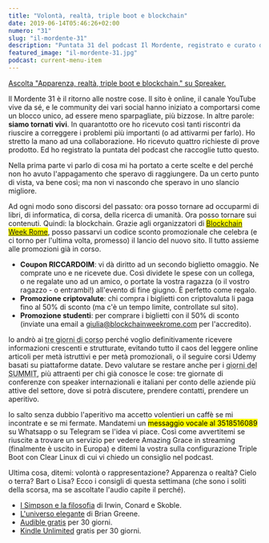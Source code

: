 ```yaml
---
title: "Volontà, realtà, triple boot e blockchain"
date: 2019-06-14T05:46:26+02:00
numero: "31"
slug: "il-mordente-31"
description: "Puntata 31 del podcast Il Mordente, registrato e curato da Riccardo Palombo."
featured_image: "il-mordente-31.jpg"
podcast: current-menu-item
---
```


<a class="spreaker-player" href="https://www.spreaker.com/episode/18261556" data-resource="episode_id=18261556" data-width="100%" data-height="200px" data-theme="light" data-playlist="false" data-playlist-continuous="false" data-autoplay="false" data-live-autoplay="false" data-chapters-image="true" data-episode-image-position="right" data-hide-logo="false" data-hide-likes="false" data-hide-comments="false" data-hide-sharing="false" data-hide-download="true" >Ascolta "Apparenza, realtà, triple boot e blockchain." su Spreaker.</a>

Il Mordente 31 è il ritorno alle nostre cose. Il sito è online, il canale YouTube vive da sé, e le community dei vari social hanno iniziato a comportarsi come un blocco unico, ad essere meno sparpagliate, più bizzose. In altre parole: **siamo tornati vivi**. In quarantotto ore ho ricevuto così tanti riscontri da riuscire a correggere i problemi più importanti (o ad attivarmi per farlo). Ho stretto la mano ad una collaborazione. Ho ricevuto quattro richieste di prove prodotto. Ed ho registrato la puntata del podcast che raccoglie tutto questo. 

Nella prima parte vi parlo di cosa mi ha portato a certe scelte e del perché non ho avuto l'appagamento che speravo di raggiungere. Da un certo punto di vista, va bene così; ma non vi nascondo che speravo in uno slancio migliore.

Ad ogni modo sono discorsi del passato: ora posso tornare ad occuparmi di libri, di informatica, di corsa, della ricerca di umanità. Ora posso tornare sui contenuti. Quindi: la blockchain. Grazie agli organizzatori di <mark><a href="https://www.blockchainweekrome.com" title="Blockchain Week Rome 2019" rel="nofollow">Blockchain Week Rome</a></mark>, posso passarvi un codice sconto promozionale che celebra (e ci torno per l'ultima volta, promesso) il lancio del nuovo sito. Il tutto assieme alle promozioni già in corso.

- **Coupon RICCARDOIM**: vi dà diritto ad un secondo biglietto omaggio. Ne comprate uno e ne ricevete due. Così dividete le spese con un collega, o ne regalate uno ad un amico, o portate la vostra ragazza (o il vostro ragazzo - o entrambi!) all'evento di fine giugno. È perfetto come regalo.
- **Promozione criptovalute**: chi compra i biglietti con criptovaluta li paga fino al 50% di sconto (ma c'è un tempo limite, controllate sul sito).
- **Promozione studenti**: per comprare i biglietti con il 50% di sconto (inviate una email a giulia@blockchainweekrome.com per l'accredito).

Io andrò ai <abbr title="25, 26, 27 giugno">tre giorni di corso</abbr> perché voglio definitivamente ricevere informazioni crescenti e strutturate, evitando tutto il caos del leggere online articoli per metà istruttivi e per metà promozionali, o il seguire corsi Udemy basati su piattaforme datate. Devo valutare se restare anche per i <abbr title="28, 29, 30 giugno">giorni del SUMMIT</abbr>, più attraenti per chi già conosce le cose: tre giornate di conferenze con speaker internazionali e italiani per conto delle aziende più attive del settore, dove si potrà discutere, prendere contatti, prendere un aperitivo.

Io salto senza dubbio l'aperitivo ma accetto volentieri un caffè se mi incontrate e se mi fermate. Mandatemi un <mark>messaggio vocale al 3518516089</mark> su Whatsapp o su Telegram se l'idea vi piace. Così come avvertitemi se riuscite a trovare un servizio per vedere Amazing Grace in streaming (finalmente è uscito in Europa) e ditemi la vostra sulla configurazione Triple Boot con Clear Linux di cui vi chiedo un consiglio nel podcast.

Ultima cosa, ditemi: volontà o rappresentazione? Apparenza o realtà? Cielo o terra? Bart o Lisa? Ecco i consigli di questa settimana (che sono i soliti della scorsa, ma se ascoltate l'audio capite il perché).

<ul>
<li><a class="text-info" href="https://amzn.to/2KvGqdX" target="_blank" rel="nofollow" title="Vedi il libro I Simpson e la filosofia">I Simpson e la filosofia</a> di Irwin, Conard e Skoble.</li>
<li><a class="text-info" href="https://amzn.to/2JFUeSJ" target="_blank" rel="nofollow" title="Vedi il libro L'universo elegante">L'universo elegante</a> di Brian Greene.</li>
<li><a class="text-info" href="https://amzn.to/2TVaMbA" target="_blank" title="Amazon Audible">Audible gratis</a> per 30 giorni.</li>
<li><a class="text-info" href="https://www.amazon.it/kindle-dbs/hz/signup?tag=eeepcit-21" target="_blank" title="Kindle Unlimited 30 giorni">Kindle Unlimited</a> gratis per 30 giorni.</li>
</ul>
